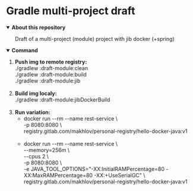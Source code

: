 <!DOCTYPE html>
<html lang="en">
<head>
    <meta charset="UTF-8">
</head>
<body>
    <h1>Gradle multi-project draft</h1>
    <details open>
        <summary><b>About this repository</b></summary>
        <ul>
            Draft of a multi-project (module) project with jib docker (+spring)
        </ul>
    </details>
    <details open>
        <summary><b>Command</b></summary>
        <ol>
            <li><b>Push img to remote registry:
                </b><br>./gradlew :draft-module:clean
                </b><br>./gradlew :draft-module:build
                </b><br>./gradlew :draft-module:jib
            </li>
            <br>
            <li><b>Build img localy:</b>
                <br>./gradlew :draft-module:jibDockerBuild
            </li>
            <br>
            <li>
                <b>Run variation:</b>
                <ul>
                    <li>
                        docker run --rm --name rest-service \
                        <br>-p 8080:8080 \
                        <br>registry.gitlab.com/makhlov/personal-registry/hello-docker-java:v1
                    </li>
                    <br>
                    <li>
                        docker run --rm --name rest-service \
                        <br>--memory=256m \
                        <br>--cpus 2 \
                        <br>-p 8080:8080 \
                        <br>-e JAVA_TOOL_OPTIONS="-XX:InitialRAMPercentage=80 -XX:MaxRAMPercentage=80 -XX:+UseSerialGC" \
                        <br>registry.gitlab.com/makhlov/personal-registry/hello-docker-java:v1
                    </li>
                </ul>
            </li>
        </ol>
    </details>
    <div class="main-content">
    </div>
</body>
</html>